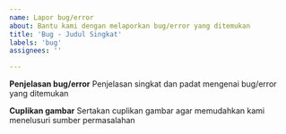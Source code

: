 ```yaml
---
name: Lapor bug/error
about: Bantu kami dengan melaporkan bug/error yang ditemukan
title: 'Bug - Judul Singkat'
labels: 'bug'
assignees: ''

---
```


**Penjelasan bug/error**
Penjelasan singkat dan padat mengenai bug/error yang ditemukan

**Cuplikan gambar**
Sertakan cuplikan gambar agar memudahkan kami menelusuri sumber permasalahan
